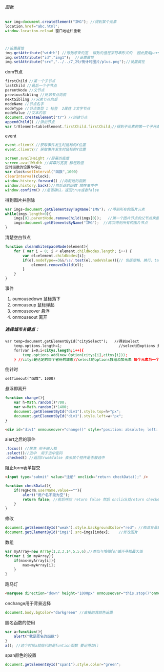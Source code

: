 ###### 函数

```javascript
var img=document.createElement("IMG"); //得到某个元素
location.href="abc.html";
window.location.reload 窗口地址栏重载



//设置属性
img.getAttribute("width") //得到原来的宽  得到的值是字符串形式的  因此要用parseInt方法
img.setAttribute("id","img1");	//设置属性
img.setAttribute("src","../../7_29/倒计时图片/plus.png");//设置属性
```

dom节点

```javascript
firstChild //第一个子节点
lastChild //最后一个子节点
parentNode //父节点
previousSibling //兄弟节点向前
nextSibling //兄弟节点向后
nodeName //节点名字
nodeType //节点类型 1 标签  2属性 3文字节点
nodeValue //文本内容
document.createElement("tr") //创建节点
appendChild() //添加节点
var trElement=tableElement.firstChild.firstChild;//得到子元素的第一个子元素
```

event

```javascript
event.clientX //获取事件发生时鼠标的X位置
event.clientY// 获取事件发生时鼠标的Y位置

```

```javascript
screen.availHeight //屏幕的高度
screen.availWidth //屏幕的宽度 都是数值
定时函数的设置与停止
var clock=setInterval("函数",1000)
clearInterval(clock);
window.history.forward() //向前进的函数
window.history.back()//向后退的函数 放在事件中
window.confirm() //是否确认，返回true或者false
```

得到图片并删除

```javascript
var imgs=document.getElementsByTagName("IMG"); //得到所有的图片元素
while(imgs.length>0){	   
    imgs[0].parentNode.removeChild(imgs[0]);   //第一个图片节点的父节点来删除它 总不能自己删除自己吧
    imgs=document.getElementsByName("IMG");	 //再次得到所有的图片节点
}	
```

清楚空白节点

```javascript
function cleanWhiteSpaceNode(element){
    for ( var i = 0; i < element.childNodes.length; i++) {
        var el=element.childNodes[i];
        if(el.nodeType==3&&/\s/.test(el.nodeValue)){// 包括空格、换行、tab缩进等所有的空白
            element.removeChild(el);
        }
    }
}
```

事件

1. oumousedown 鼠标落下
2. onmouseup 鼠标弹起
3. onmouseover 悬浮
4. onmouseout 离开

##### 选择城市关键点：

```html
var temp=document.getElementById("citySelect");   //得到select
	temp.options.length=1;							//select的options 是个数组有长度
	for(var i=0;i<citys.length;i++){				 
		temp.options.add(new Option(citys[i],citys[i]));			
	} //citys是给定的每个省份的城市//select的options数组添加元素 每个元素为一个新的option,包括value 和 两个option之间的内容
```

倒计时

```html
setTimeout("函数"，1000)
```

悬浮即离开

```javascript
function change(){
    var h=Math.random()*700;
    var w=Math.random()*1400;
    document.getElementById("div1").style.top=h+"px";
    document.getElementById("div1").style.left=w+"px";
}
```

```html
<div id="div1" onmouseover="change()" style="position: absolute; left: 10px; top: 10px;">
```

alert之后的事件

```javascript
.focus() //聚焦 用于输入框
.select()//选中  用于选中密码 
.checked() //返回true&false 表示某个控件是否被选中
```

阻止form表单提交

```html
<input type="submit" value="注册" onclick="return checkData();" />  
```

```javascript
function checkData(){
    if(regForm.userName.value==""){
        alert("用户名不能为空");
        return false; //前后呼应 return false 然后 onclick处return checked()函数
    }
}
```

修改

```javascript
document.getElementById("weak").style.backgroundColor="red"; //修改背景颜色
document.getElementById("img1").src=imgs[index];	//修改图片

```

数组

```javascript
var myArray=new Array(1,2,3,14,5,5,6);//类似与增强for循环寻找最大值
for(var i in myArray){
    if(max<myArray[i]){
        max=myArray[i];
    }
}
```

跑马灯

```html
<marquee direction="down" height="1000px" onmouseover="this.stop()"onmouseout="this.start()">//this 在这里就指代的是marquee stop停止函数 start开始函数 都是定义好的。
```

onchange用于背景选择

```javascript
document.body.bgColor="darkgreen" //直接的背颜色设置 
```

匿名函数的使用

```javascript
var a=function(){
    alert("我是匿名的函数")
}
a(); //这个时候a就指代的是funtion函数 要记得加()
```

span颜色的设置

```javascript
document.getElementById("span1").style.color="green";
```

